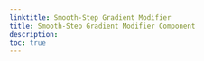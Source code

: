 ```yaml
---
linktitle: Smooth-Step Gradient Modifier
title: Smooth-Step Gradient Modifier Component
description:
toc: true
---
```


